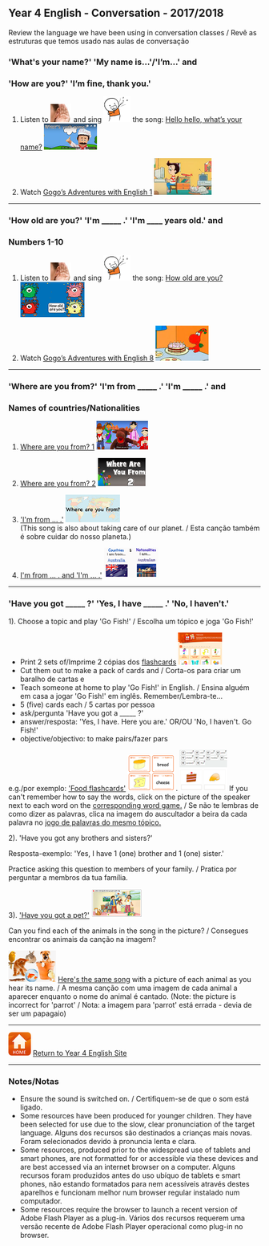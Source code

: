 ## Year 4 English - Conversation - 2017/2018

Review the language we have been using in conversation classes / Revê as estruturas que temos usado nas aulas de conversação  

### 'What's your name?' 'My name is…'/'I’m…' and
### 'How are you?' 'I’m fine, thank you.'

1. Listen to ![listen](/images/listen.png) and sing ![sing](/images/sing.png) the song: [Hello hello, what’s your name?](https://www.youtube.com/watch?v=Uv1JkBL5728) [![wyn](/images/wyn1.png)](https://www.youtube.com/watch?v=Uv1JkBL5728)

2. Watch [Gogo’s Adventures with English 1](https://www.youtube.com/watch?v=9R5-W3bMX4E) [![gae1](/images/gae1.PNG)](https://www.youtube.com/watch?v=9R5-W3bMX4E)  

***

### 'How old are you?' 'I'm _____ .' 'I'm ____ years old.' and
### Numbers 1-10

1. Listen to ![listen](/images/listen.png) and sing ![sing](/images/sing.png) the song: [How old are you?](https://www.youtube.com/watch?v=x2cI4ZgsYU4) [![hoay](/images/hoay.PNG)](https://www.youtube.com/watch?v=x2cI4ZgsYU4)

2. Watch [Gogo’s Adventures with English 8](https://www.youtube.com/watch?v=sn4sp4YGz0E) [![gae8](/images/gae8.PNG)](https://www.youtube.com/watch?v=sn4sp4YGz0E)

*** 

### 'Where are you from?' 'I'm from _____ .' 'I'm _____ .' and
### Names of countries/Nationalities

1. [Where are you from? 1](https://www.youtube.com/watch?v=l6A2EFkjXq4) [![wyf1](/images/wyf1.PNG)](https://www.youtube.com/watch?v=l6A2EFkjXq4)

2. [Where are you from? 2](https://www.youtube.com/watch?v=XfFCaTgsW-I) [![wyf2](/images/wyf2.PNG)](https://www.youtube.com/watch?v=XfFCaTgsW-I)

3. ['I'm from ... .'](https://www.youtube.com/watch?v=Pf6jDODpZmU) [![wyf3](/images/wyf3.PNG)](https://www.youtube.com/watch?v=Pf6jDODpZmU)  
(This song is also about taking care of our planet. / Esta canção também é sobre cuidar do nosso planeta.)  

4. [I'm from ... . and 'I'm ... .'](https://www.youtube.com/watch?v=NJVV1LDt2hE) [![cnat](/images/cnat.PNG)](https://www.youtube.com/watch?v=NJVV1LDt2hE)  

*** 

### 'Have you got _____ ?' 'Yes, I have _____ .' 'No, I haven't.'

1). Choose a topic and play 'Go Fish!' / Escolha um tópico e joga 'Go Fish!'
* Print 2 sets of/Imprime 2 cópias dos [flashcards](https://learnenglishkids.britishcouncil.org/en/flashcards) [![fla1](/images/fla1.PNG)](https://learnenglishkids.britishcouncil.org/en/flashcards)
* Cut them out to make a pack of cards and / Corta-os para criar um baralho de cartas e 
* Teach someone at home to play 'Go Fish!' in English. / Ensina alguém em casa a jogar 'Go Fish!' em inglês. Remember/Lembra-te... 
* 5 (five) cards each / 5 cartas por pessoa
* ask/pergunta 'Have you got a _____ ?' 
* answer/resposta: 'Yes, I have. Here you are.' OR/OU 'No, I haven't. Go Fish!'  
* objective/objectivo: to make pairs/fazer pars

e.g./por exemplo: ['Food flashcards'](https://learnenglishkids.britishcouncil.org/sites/kids/files/attachment/flashcards-food-set-1.pdf) [![fla2](/images/fla2.PNG)](https://learnenglishkids.britishcouncil.org/sites/kids/files/attachment/flashcards-food-set-1.pdf). [![fla3](/images/fla3.PNG)](https://learnenglishkids.britishcouncil.org/en/word-games/food-1) If you can't remember how to say the words, click on the picture of the speaker next to each word on the [corresponding word game.](https://learnenglishkids.britishcouncil.org/en/word-games/food-1) / Se não te lembras de como dizer as palavras, clica na imagem do auscultador a beira da cada palavra no [jogo de palavras do mesmo tópico.](https://learnenglishkids.britishcouncil.org/en/word-games/food-1)  

2). 'Have you got any brothers and sisters?'  

Resposta-exemplo: 'Yes, I have 1 (one) brother and 1 (one) sister.'  

Practice asking this question to members of your family. / Pratica por perguntar a membros da tua família.

3). ['Have you got a pet?'](https://elt.oup.com/student/surprise/level2/songs/song5_1?cc=global&selLanguage=en) [![pet1](/images/pet1.PNG)](https://elt.oup.com/student/surprise/level2/songs/song5_1?cc=global&selLanguage=en)  

Can you find each of the animals in the song in the picture? / Consegues encontrar os animais da canção na imagem?  

[![pet2](/images/pet2.PNG)](https://www.youtube.com/watch?v=6qh_qTOgkhY) [Here's the same song](https://www.youtube.com/watch?v=6qh_qTOgkhY) with a picture of each animal as you hear its name. / A mesma canção com uma imagem de cada animal a aparecer enquanto o nome do animal é cantado. (Note: the picture is incorrect for 'parrot' / Nota: a imagem para 'parrot' está errada - devia de ser um papagaio)  

***
[![home](/images/home.PNG)](https://tangerina-pt.github.io/English/Year4) [Return to Year 4 English Site](https://tangerina-pt.github.io/English/Year4)

***
### Notes/Notas
* Ensure the sound is switched on. / Certifiquem-se de que o som está ligado.
* Some resources have been produced for younger children. They have been selected for use due to the slow, clear pronunciation of the target language. Alguns dos recursos são destinados a crianças mais novas. Foram selecionados devido à pronuncia lenta e clara.
* Some resources, produced prior to the widespread use of tablets and smart phones, are not formatted for or accessible via these devices and are best accessed via an internet browser on a computer. Alguns recursos foram produzidos antes do uso ubíquo de tablets e smart phones, não estando formatados para nem acessíveis através destes aparelhos e funcionam melhor num browser regular instalado num computador.
* Some resources require the browser to launch a recent version of Adobe Flash Player as a plug-in. Vários dos recursos requerem uma versão recente de Adobe Flash Player operacional como plug-in no browser.
